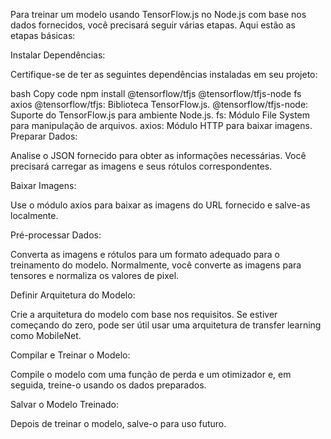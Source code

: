 Para treinar um modelo usando TensorFlow.js no Node.js com base nos dados fornecidos, você precisará seguir várias etapas. Aqui estão as etapas básicas:

Instalar Dependências:

Certifique-se de ter as seguintes dependências instaladas em seu projeto:

bash
Copy code
npm install @tensorflow/tfjs @tensorflow/tfjs-node fs axios
@tensorflow/tfjs: Biblioteca TensorFlow.js.
@tensorflow/tfjs-node: Suporte do TensorFlow.js para ambiente Node.js.
fs: Módulo File System para manipulação de arquivos.
axios: Módulo HTTP para baixar imagens.
Preparar Dados:

Analise o JSON fornecido para obter as informações necessárias. Você precisará carregar as imagens e seus rótulos correspondentes.

Baixar Imagens:

Use o módulo axios para baixar as imagens do URL fornecido e salve-as localmente.

Pré-processar Dados:

Converta as imagens e rótulos para um formato adequado para o treinamento do modelo. Normalmente, você converte as imagens para tensores e normaliza os valores de pixel.

Definir Arquitetura do Modelo:

Crie a arquitetura do modelo com base nos requisitos. Se estiver começando do zero, pode ser útil usar uma arquitetura de transfer learning como MobileNet.

Compilar e Treinar o Modelo:

Compile o modelo com uma função de perda e um otimizador e, em seguida, treine-o usando os dados preparados.

Salvar o Modelo Treinado:

Depois de treinar o modelo, salve-o para uso futuro.